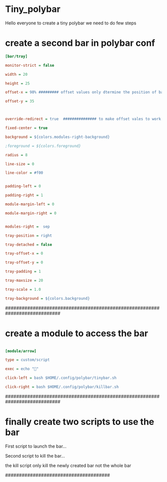 # Tiny_polybar
Hello everyone to create a tiny polybar we need to do few steps

# create a second bar in polybar conf

```ini
[bar/tray]

monitor-strict = false

width = 20

height = 25

offset-x = 98% ######### offset values only dtermine the position of bar in the screen set it accordingly to your need

offset-y = 35   



override-redirect = true  ############### to make offset vales to work override-direct value must be true

fixed-center = true

background = ${colors.modules-right-background}

;foreground = ${colors.foreground}

radius = 8

line-size = 0

line-color = #f00


padding-left = 0

padding-right = 1

module-margin-left = 0

module-margin-right = 0


modules-right =  sep

tray-position = right

tray-detached = false

tray-offset-x = 0

tray-offset-y = 0

tray-padding = 1

tray-maxsize = 20

tray-scale = 1.0

tray-background = ${colors.background}
```

############################################################################

# create a module to access the bar

```ini

[module/arrow]

type = custom/script

exec = echo ""

click-left = bash $HOME/.config/polybar/tinybar.sh

click-right = bash $HOME/.config/polybar/killbar.sh
```

############################################################################

# finally create two scripts to use the bar
First script to launch the bar...

Second script to kill the bar...

the kill script only kill the newly created bar not the whole bar



######################################
